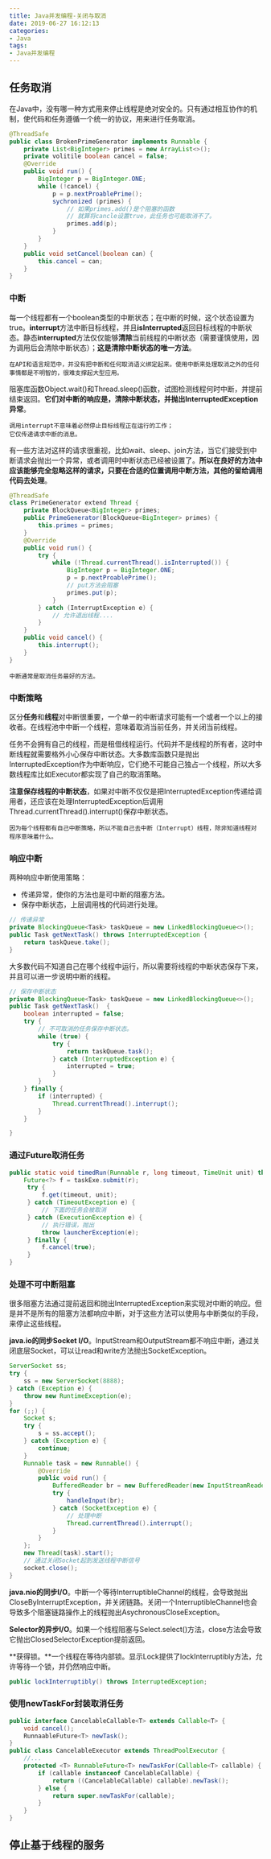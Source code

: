 ```yaml
---
title: Java并发编程-关闭与取消
date: 2019-06-27 16:12:13
categories:
- Java
tags: 
- Java并发编程
---
```


## 任务取消

在Java中，没有哪一种方式用来停止线程是绝对安全的。只有通过相互协作的机制，使代码和任务遵循一个统一的协议，用来进行任务取消。

```java
@ThreadSafe
public class BrokenPrimeGenerator implements Runnable {
    private List<BigInteger> primes = new ArrayList<>();
    private volitile boolean cancel = false;
    @Override
    public void run() {
        BigInteger p = BigInteger.ONE;
        while (!cancel) {
            p = p.nextProablePrime();
            sychronized (primes) {
                // 如果primes.add()是个阻塞的函数
                // 就算将cancle设置true，此任务也可能取消不了。
                primes.add(p);
            }
        }
    }
    public void setCancel(boolean can) {
        this.cancel = can; 
    }
}
```

### 中断

每一个线程都有一个boolean类型的中断状态；在中断的时候，这个状态设置为true。**interrupt**方法中断目标线程，并且**isInterrupted**返回目标线程的中断状态。静态**interrupted**方法仅仅能够**清除**当前线程的中断状态（需要谨慎使用，因为调用后会清除中断状态）；**这是清除中断状态的唯一方法**。

```wiki
在API和语言规范中，并没有把中断和任何取消语义绑定起来。使用中断来处理取消之外的任何事情都是不明智的，很难支撑起大型应用。
```

阻塞库函数Object.wait()和Thread.sleep()函数，试图检测线程何时中断，并提前结束返回。**它们对中断的响应是，清除中断状态，并抛出InterruptedException异常**。

```wiki
调用interrupt不意味着必然停止目标线程正在运行的工作；
它仅传递请求中断的消息。
```

有一些方法对这样的请求很重视，比如wait、sleep、join方法，当它们接受到中断请求会抛出一个异常，或者调用时中断状态已经被设置了。**所以在良好的方法中应该能够完全忽略这样的请求，只要在合适的位置调用中断方法，其他的留给调用代码去处理**。

```java
@ThreadSafe
class PrimeGenerator extend Thread {
	private BlockQueue<BigInteger> primes;
    public PrimeGenerator(BlockQueue<BigInteger> primes) {
        this.primes = primes;
    }
    @Override
    public void run() {
        try {
            while (!Thread.currentThread().isInterrupted()) {
                BigInteger p = BigInteger.ONE;
                p = p.nextProablePrime();
                // put方法会阻塞
                primes.put(p);
            }
        } catch (InterruptException e) {
            // 允许退出线程....
        }
    }
    public void cancel() {
        this.interrupt();
    }
}
```

```wiki
中断通常是取消任务最好的方法。
```

### 中断策略

区分**任务**和**线程**对中断很重要，一个单一的中断请求可能有一个或者一个以上的接收者。在线程池中中断一个线程，意味着取消当前任务，并关闭当前线程。

任务不会拥有自己的线程，而是租借线程运行。代码并不是线程的所有者，这时中断线程就需要格外小心保存中断状态。大多数库函数只是抛出InterruptedException作为中断响应，它们绝不可能自己独占一个线程，所以大多数线程库比如Executor都实现了自己的取消策略。

**注意保存线程的中断状态**，如果对中断不仅仅是把InterruptedException传递给调用者，还应该在处理InterruptedException后调用Thread.currentThread().interrupt()保存中断状态。

```wiki
因为每个线程都有自己中断策略，所以不能自己去中断（Interrupt）线程，除非知道线程对程序意味着什么。
```

### 响应中断

两种响应中断使用策略：

- 传递异常，使你的方法也是可中断的阻塞方法。
- 保存中断状态，上层调用栈的代码进行处理。

```java
// 传递异常
private BlockingQueue<Task> taskQueue = new LinkedBlockingQueue<>();
public Task getNextTask() throws InterruptedException {
	return taskQueue.take();
}
```

大多数代码不知道自己在哪个线程中运行，所以需要将线程的中断状态保存下来，并且可以进一步说明中断的线程。

```java
// 保存中断状态
private BlockingQueue<Task> taskQueue = new LinkedBlockingQueue<>();
public Task getNextTask()  {
	boolean interrupted = false;
	try {
        // 不可取消的任务保存中断状态。
		while (true) {
			try {
				return taskQueue.task();
			} catch (InterruptedException e) {
				interrupted = true;
			}
		}
	} finally {
		if (interrupted) {
			Thread.currentThread().interrupt();
		}
	}

}
```

### 通过Future取消任务

```java
public static void timedRun(Runnable r, long timeout, TimeUnit unit) throws InterruptedException {
	Future<?> f = taskExe.submit(r);
     try {
         f.get(timeout, unit);
     } catch (TimeoutException e) {
         // 下面的任务会被取消
     } catch (ExecutionException e) {
         // 执行错误，抛出
         throw launcherException(e);
     } finally {
         f.cancel(true);
     }
}
```



### 处理不可中断阻塞

很多阻塞方法通过提前返回和抛出InterruptedException来实现对中断的响应。但是并不是所有的阻塞方法都响应中断，对于这些方法可以使用与中断类似的手段，来停止这些线程。

**java.io的同步Socket I/O**。InputStream和OutputStream都不响应中断，通过关闭底层Socket，可以让read和write方法抛出SocketException。

```java
ServerSocket ss;
try {
    ss = new ServerSocket(8888);
} catch (Exception e) {
    throw new RuntimeException(e);
}
for (;;) {
    Socket s;
    try {
        s = ss.accept();
    } catch (Exception e) {
        continue;
    }
    Runnable task = new Runnable() {
      	@Override
        public void run() {
            BufferedReader br = new BufferedReader(new InputStreamReader(socket.getInputStream()));
            try {
                handleInput(br);
            } catch (SocketException e) {
                // 处理中断
                Thread.currentThread().interrupt();
            }
        }  
    };
    new Thread(task).start();
    // 通过关闭Socket起到发送线程中断信号
    socket.close();
}
```

**java.nio的同步I/O**。中断一个等待InterruptibleChannel的线程，会导致抛出CloseByInterruptException，并关闭链路。关闭一个InterruptibleChannel也会导致多个阻塞链路操作上的线程抛出AsychronousCloseException。

**Selector的异步I/O**。如果一个线程阻塞与Select.select()方法，close方法会导致它抛出ClosedSelectorException提前返回。

**获得锁。**一个线程在等待内部锁。显示Lock提供了lockInterruptibly方法，允许等待一个锁，并仍然响应中断。

```java
public lockInterruptibly() throws InterruptedException;
```

### 使用newTaskFor封装取消任务

```java
public interface CancelableCallable<T> extends Callable<T> {
    void cancel();
    RunnaableFuture<T> newTask();
}
public class CancelableExecutor extends ThreadPoolExecutor {
	//...
	protected <T> RunnableFuture<T> newTaskFor(Callable<T> callable) {
        if (callable instanceof CancelableCallable) {
            return ((CancelableCallable) callable).newTask();
        } else {
            return super.newTaskFor(callable);
        }
    }
}
```



## 停止基于线程的服务





































